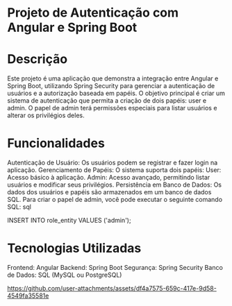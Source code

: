 # Projeto de Autenticação com Angular e Spring Boot
# Descrição
Este projeto é uma aplicação que demonstra a integração entre Angular e Spring Boot, utilizando Spring Security para gerenciar a autenticação de usuários e a autorização baseada em papéis. O objetivo principal é criar um sistema de autenticação que permita a criação de dois papéis: user e admin. O papel de admin terá permissões especiais para listar usuários e alterar os privilégios deles.
# Funcionalidades
Autenticação de Usuário: Os usuários podem se registrar e fazer login na aplicação.
Gerenciamento de Papéis: O sistema suporta dois papéis:
User: Acesso básico à aplicação.
Admin: Acesso avançado, permitindo listar usuários e modificar seus privilégios.
Persistência em Banco de Dados: Os dados dos usuários e papéis são armazenados em um banco de dados SQL. Para criar o papel de admin, você pode executar o seguinte comando SQL:
sql


INSERT INTO role_entity VALUES ('admin');
# Tecnologias Utilizadas
Frontend: Angular
Backend: Spring Boot
Segurança: Spring Security
Banco de Dados: SQL (MySQL ou PostgreSQL)



https://github.com/user-attachments/assets/df4a7575-659c-417e-9d58-4549fa35581e


